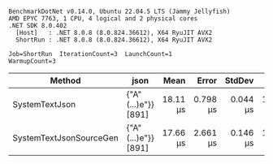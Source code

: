 ```

BenchmarkDotNet v0.14.0, Ubuntu 22.04.5 LTS (Jammy Jellyfish)
AMD EPYC 7763, 1 CPU, 4 logical and 2 physical cores
.NET SDK 8.0.402
  [Host]   : .NET 8.0.8 (8.0.824.36612), X64 RyuJIT AVX2
  ShortRun : .NET 8.0.8 (8.0.824.36612), X64 RyuJIT AVX2

Job=ShortRun  IterationCount=3  LaunchCount=1  
WarmupCount=3  

```
| Method                  | json                | Mean     | Error    | StdDev   | Min      | Max      | Gen0   | Allocated |
|------------------------ |-------------------- |---------:|---------:|---------:|---------:|---------:|-------:|----------:|
| SystemTextJson          | {&quot;A&quot;(...)e&quot;}} [891] | 18.11 μs | 0.798 μs | 0.044 μs | 18.06 μs | 18.13 μs | 0.0305 |   3.19 KB |
| SystemTextJsonSourceGen | {&quot;A&quot;(...)e&quot;}} [891] | 17.66 μs | 2.661 μs | 0.146 μs | 17.53 μs | 17.82 μs | 0.0305 |   3.19 KB |

